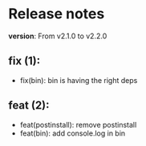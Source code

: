#  Release notes

**version**: From v2.1.0 to v2.2.0

## **fix (1):**
 - fix(bin): bin is having the right deps

## **feat (2):**
 - feat(postinstall): remove postinstall
 - feat(bin): add console.log in bin








